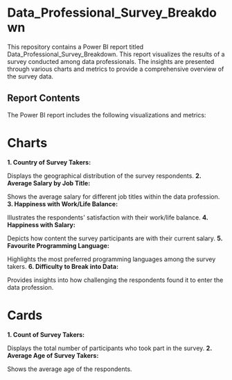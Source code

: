 # Data_Professional_Survey_Breakdown

This repository contains a Power BI report titled Data_Professional_Survey_Breakdown. This report visualizes the results of a survey conducted among data professionals. The insights are presented through various charts and metrics to provide a comprehensive overview of the survey data.

## Report Contents
The Power BI report includes the following visualizations and metrics:

# Charts
**1. Country of Survey Takers:**

Displays the geographical distribution of the survey respondents.
**2. Average Salary by Job Title:**

Shows the average salary for different job titles within the data profession.
**3. Happiness with Work/Life Balance:**

Illustrates the respondents' satisfaction with their work/life balance.
**4. Happiness with Salary:**

Depicts how content the survey participants are with their current salary.
**5. Favourite Programming Language:**

Highlights the most preferred programming languages among the survey takers.
**6. Difficulty to Break into Data:**

Provides insights into how challenging the respondents found it to enter the data profession.
# Cards
**1. Count of Survey Takers:**

Displays the total number of participants who took part in the survey.
**2. Average Age of Survey Takers:**

Shows the average age of the respondents.
